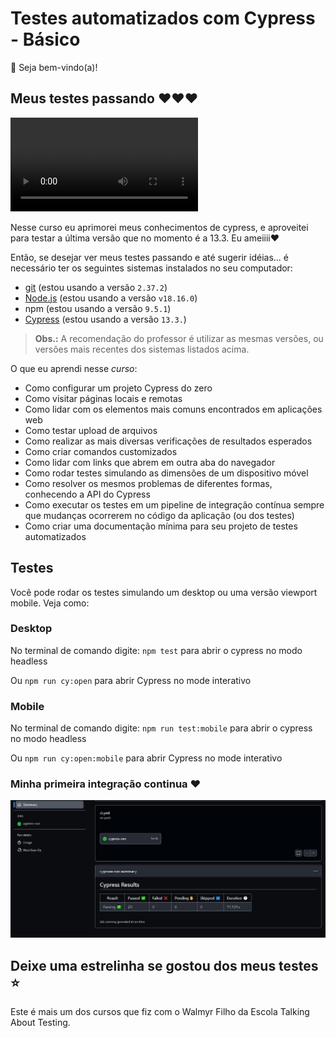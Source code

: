# Testes automatizados com Cypress - Básico
👋 Seja bem-vindo(a)!

## Meus testes passando ❤️❤️❤️
<video controls width="300">
  <source src="cypress/fixtures/meusTestesPassando.webm" type="video/webm" alt="Video dos meus testes passando">
  </video>

Nesse curso eu aprimorei meus conhecimentos de cypress, e aproveitei para testar a última versão que no momento é a 13.3. Eu ameiiii❤️

Então, se desejar ver meus testes passando e até sugerir idéias... é necessário ter os seguintes sistemas instalados no seu computador: 

- [git](https://git-scm.com/) (estou usando a versão `2.37.2`)
- [Node.js](https://nodejs.org/en/) (estou usando a versão `v18.16.0`)
- npm (estou usando a versão `9.5.1`)
- [Cypress](https://cypress.io) (estou usando a versão `13.3.`)

> **Obs.:** A recomendação do professor é utilizar as mesmas versões, ou versões mais recentes dos sistemas listados acima.
>
 
O que eu aprendi nesse *curso*:

- Como configurar um projeto Cypress do zero
- Como visitar páginas locais e remotas
- Como lidar com os elementos mais comuns encontrados em aplicações web
- Como testar upload de arquivos
- Como realizar as mais diversas verificações de resultados esperados
- Como criar comandos customizados
- Como lidar com links que abrem em outra aba do navegador
- Como rodar testes simulando as dimensões de um dispositivo móvel
- Como resolver os mesmos problemas de diferentes formas, conhecendo a API do Cypress
- Como executar os testes em um pipeline de integração contínua sempre que mudanças ocorrerem no código da aplicação (ou dos testes)
- Como criar uma documentação mínima para seu projeto de testes automatizados

## Testes

Você pode rodar os testes simulando um desktop ou uma versão viewport mobile. Veja como:

### Desktop

No terminal de comando digite: `npm test` para abrir o cypress no modo  headless

Ou `npm run cy:open` para abrir Cypress no mode interativo 

### Mobile

No terminal de comando digite: `npm run test:mobile` para abrir o cypress no modo  headless

Ou `npm run cy:open:mobile` para abrir Cypress no mode interativo 

### Minha primeira integração continua ❤️

<div>
  <a><img src="cypress/fixtures/pipeline.jpg" alt="Imagem da pipeline de testes"></a>
  </div>

## Deixe uma estrelinha se gostou dos meus testes ⭐

Este é mais um dos cursos que fiz com o Walmyr Filho da Escola Talking About Testing.